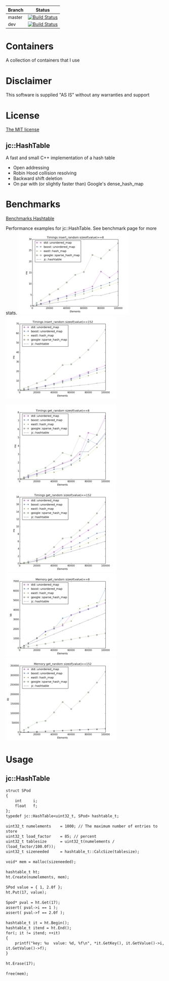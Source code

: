 |Branch      |Status   |
|------------|---------|
|master      | [![Build Status](https://travis-ci.org/JCash/containers.svg?branch=master)](https://travis-ci.org/JCash/containers?branch=master) |
|dev         | [![Build Status](https://travis-ci.org/JCash/containers.svg?branch=dev)](https://travis-ci.org/JCash/containers?branch=dev) |


# Containers

A collection of containers that I use

# Disclaimer

This software is supplied "AS IS" without any warranties and support

# License

[The MIT license](http://choosealicense.com/licenses/mit/)


## jc::HashTable

A fast and small C++ implementation of a hash table

* Open addressing
* Robin Hood collision resolving
* Backward shift deletion
* On par with (or slightly faster than) Google's dense_hash_map

# Benchmarks

[Benchmarks Hashtable](benchmarks/benchmarks_ht.md)

Performance examples for jc::HashTable. See benchmark page for more stats.
<img src="./images/timings_insert_random_sizeof(value)==8.png" alt="Timings insert_random size=8" width="350">
<img src="./images/timings_insert_random_sizeof(value)==152.png" alt="Timings insert_random size=152" width="350">

<img src="./images/timings_get_random_sizeof(value)==8.png" alt="Timings get_random size=8" width="350">
<img src="./images/timings_get_random_sizeof(value)==152.png" alt="Timings get_random size=152" width="350">

<img src="./images/memory_get_random_sizeof(value)==8.png" alt="Memory get_random size=8" width="350">
<img src="./images/memory_get_random_sizeof(value)==152.png" alt="Memory get_random size=152" width="350">

# Usage

## jc::HashTable

    struct SPod
    {
        int     i;
        float   f;
    };
    typedef jc::HashTable<uint32_t, SPod> hashtable_t;
    
    uint32_t numelements    = 1000; // The maximum number of entries to store
    uint32_t load_factor    = 85; // percent
    uint32_t tablesize      = uint32_t(numelements / (load_factor/100.0f)); 
    uint32_t sizeneeded     = hashtable_t::CalcSize(tablesize);
    
    void* mem = malloc(sizeneeded);
    
    hashtable_t ht;
    ht.Create(numelements, mem);
    
    SPod value = { 1, 2.0f };
    ht.Put(17, value);
    
    Spod* pval = ht.Get(17);
    assert( pval->i == 1 );
    assert( pval->f == 2.0f );
    
    hashtable_t it = ht.Begin();
    hashtable_t itend = ht.End();
    for(; it != itend; ++it)
    {
        printf("key: %u  value: %d, %f\n", *it.GetKey(), it.GetValue()->i, it.GetValue()->f);
    }
    
    ht.Erase(17);
    
    free(mem);

    